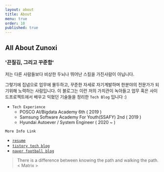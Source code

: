 ```yaml
---
layout: about
title: About
menu: true
order: 10
published: true
---
```


## All About Zunoxi

### '끈질김, 그리고 꾸준함' 

저는 다른 사람들보다 비상한 두뇌나 뛰어난 스킬을 가진사람이 아닙니다. 

그렇기에 집념으로 업무에 몰두하고, 꾸준한 자세로 자기계발하며 한분야의 전문가가 되기위해 노력하는 사람입니다. 이 블로그는 이런 저의 가치관이 녹아들고 업무 혹은 사이드프로젝트에서 배우고 익혔던 기술들을 정리한 `Tech Blog` 입니다 :)


- `Tech Experience`
    - POSCO AI/Bigdata Academy 6th ( 2019 )
	- Samsung Software Academy For Youth(SSAFY) 2nd ( 2019 )
    - Hyundai Autoever / System Engineer ( 2020 ~ )
    
`More Info Link`
- [`resume`](http://zunoxi.ddns.net/main.html)
- [`tistory tech blog`](https://zunoxi.tistory.com/)
- [`naver football blog`](https://blog.naver.com/cross9308)


>There is a difference between knowing the path and walking the path. 
< Matrix >

